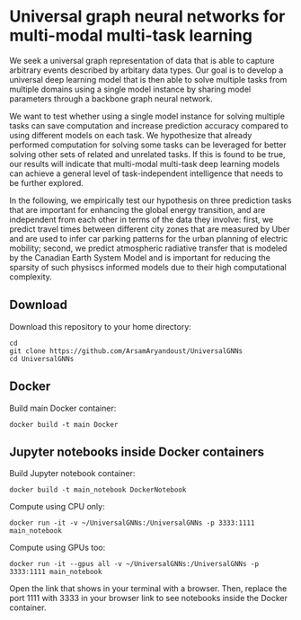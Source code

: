 # Universal graph neural networks for multi-modal multi-task learning 

We seek a universal graph representation of data that is able to capture arbitrary
events described by arbitary data types. Our goal is to develop a universal deep 
learning model that is then able to solve multiple tasks from multiple domains 
using a single model instance by sharing model parameters through a backbone graph 
neural network.

We want to test whether using a single model instance for solving multiple tasks 
can save computation and increase prediction accuracy compared to using different 
models on each task. We hypothesize that already performed computation for solving 
some tasks can be leveraged for better solving other sets of related and unrelated 
tasks. If this is found to be true, our results will indicate that multi-modal
multi-task deep learning models can achieve a general level of task-independent 
intelligence that needs to be further explored. 

In the following, we empirically test our hypothesis on three prediction tasks that 
are important for enhancing the global energy transition, and are independent from
each other in terms of the data they involve: first, we predict travel times between 
different city zones that are measured by Uber and are used to infer car parking 
patterns for the urban planning of electric mobility; second, we predict atmospheric 
radiative transfer that is modeled by the Canadian Earth System Model and is important
for reducing the sparsity of such physiscs informed models due to their high
computational complexity.


## Download
Download this repository to your home directory:

```
cd 
git clone https://github.com/ArsamAryandoust/UniversalGNNs
cd UniversalGNNs
```

## Docker

Build main Docker container:

```
docker build -t main Docker
```


## Jupyter notebooks inside Docker containers

Build Jupyter notebook container:

```
docker build -t main_notebook DockerNotebook
```

Compute using CPU only:

```
docker run -it -v ~/UniversalGNNs:/UniversalGNNs -p 3333:1111 main_notebook
```

Compute using GPUs too:

```
docker run -it --gpus all -v ~/UniversalGNNs:/UniversalGNNs -p 3333:1111 main_notebook
```

Open the link that shows in your terminal with a browser. Then, replace the port 
1111 with 3333 in your browser link to see notebooks inside the Docker container.
